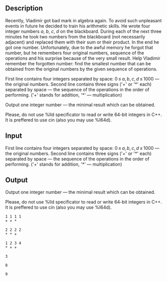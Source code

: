 ## Description

<div><p>Recently, Vladimir got bad mark in algebra again. To avoid such unpleasant events in future he decided to train his arithmetic skills. He wrote four integer numbers <span class="tex-span"><i>a</i></span>, <span class="tex-span"><i>b</i></span>, <span class="tex-span"><i>c</i></span>, <span class="tex-span"><i>d</i></span> on the blackboard. During each of the next three minutes he took two numbers from the blackboard (not necessarily adjacent) and replaced them with their sum or their product. In the end he got one number. Unfortunately, due to the awful memory he forgot that number, but he remembers four original numbers, sequence of the operations and his surprise because of the very small result. Help Vladimir remember the forgotten number: find the smallest number that can be obtained from the original numbers by the given sequence of operations.</p></div><div class="input-specification"><p>First line contains four integers separated by space: <span class="tex-span">0 ≤ <i>a</i>, <i>b</i>, <i>c</i>, <i>d</i> ≤ 1000</span> — the original numbers. Second line contains three signs ('+' or '*' each) separated by space — the sequence of the operations in the order of performing. ('+' stands for addition, '*' — multiplication)</p></div><div class="output-specification"><p>Output one integer number — the minimal result which can be obtained.</p><p>Please, do not use <span class="tex-font-style-tt">%lld</span> specificator to read or write 64-bit integers in C++. It is preffered to use <span class="tex-font-style-tt">cin</span> (also you may use <span class="tex-font-style-tt">%I64d</span>).</p></div>

## Input

<p>First line contains four integers separated by space: <span class="tex-span">0 ≤ <i>a</i>, <i>b</i>, <i>c</i>, <i>d</i> ≤ 1000</span> — the original numbers. Second line contains three signs ('+' or '*' each) separated by space — the sequence of the operations in the order of performing. ('+' stands for addition, '*' — multiplication)</p>

## Output

<p>Output one integer number — the minimal result which can be obtained.</p><p>Please, do not use <span class="tex-font-style-tt">%lld</span> specificator to read or write 64-bit integers in C++. It is preffered to use <span class="tex-font-style-tt">cin</span> (also you may use <span class="tex-font-style-tt">%I64d</span>).</p>





```input1
1 1 1 1
+ + *

```




```input2
2 2 2 2
* * +

```




```input3
1 2 3 4
* + +

```




```output1
3

```




```output2
8

```




```output3
9

```


